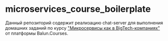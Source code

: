 # microservices_course_boilerplate

Данный репозиторий содержит реализацию chat-server для выполнения домашних заданий по курсу ["Микросервисы как в BigTech-компаниях"](https://balun.courses/courses/microservice) от платформы Balun.Courses.

